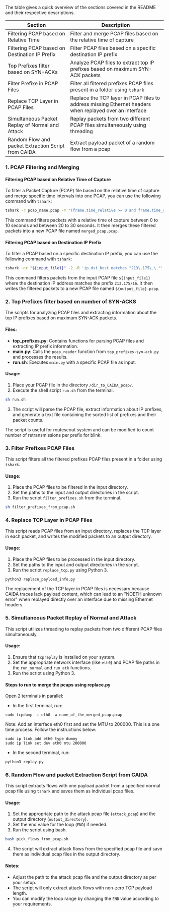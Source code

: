 The table gives a quick overview of the sections covered in the README and their respective descriptions.

| Section                                       | Description                                                                                                    |
|-----------------------------------------------|----------------------------------------------------------------------------------------------------------------|
| Filtering PCAP based on Relative Time         | Filter and merge PCAP files based on the relative time of capture                                              |
| Filtering PCAP based on Destination IP Prefix | Filter PCAP files based on a specific destination IP prefix                                                    |
| Top Prefixes filter based on SYN-ACKs         | Analyze PCAP files to extract top IP prefixes based on maximum SYN-ACK packets                                 |
| Filter Prefixe in PCAP Files                    | Filter all filtered prefixes PCAP files present in a folder using `tshark`                                      |
| Replace TCP Layer in PCAP Files               | Replace the TCP layer in PCAP files to address missing Ethernet headers when replayed over an interface        |
| Simultaneous Packet Replay of Normal and Attack | Replay packets from two different PCAP files simultaneously using threading                                  |
| Random Flow and packet Extraction Script from CAIDA  | Extract payload packet of a random flow from a pcap |

### 1. PCAP Filtering and Merging

#### Filtering PCAP based on Relative Time of Capture

To filter a Packet Capture (PCAP) file based on the relative time of capture and merge specific time intervals into one PCAP, you can use the following command with `tshark`:

```bash
tshark -r pcap_name.pcap -Y "(frame.time_relative >= 0 and frame.time_relative <= 10) and (frame.time_relative >= 20 and frame.time_relative <= 30)" -w merged_pcap.pcap
```

This command filters packets with a relative time of capture between 0 to 10 seconds and between 20 to 30 seconds. It then merges these filtered packets into a new PCAP file named `merged_pcap.pcap`.

#### Filtering PCAP based on Destination IP Prefix

To filter a PCAP based on a specific destination IP prefix, you can use the following command with `tshark`:

```bash
tshark -nr "${input_file1}" -2 -R 'ip.dst_host matches "213\.175\.\."' -w "${output_file}.pcap"
```

This command filters packets from the input PCAP file `${input_file1}` where the destination IP address matches the prefix `213.175/16`. It then writes the filtered packets to a new PCAP file named `${output_file}.pcap`.


### 2. Top Prefixes filter based on number of SYN-ACKS

The scripts for analyzing PCAP files and extracting information about the top IP prefixes based on maximum SYN-ACK packets. 

#### Files:

- **top_prefixes.py**: Contains functions for parsing PCAP files and extracting IP prefix information.
- **main.py**: Calls the `pcap_reader` function from `top_prefixes-syn-ack.py` and processes the results.
- **run.sh**: Executes `main.py` with a specific PCAP file as input.

#### Usage:

1. Place your PCAP file in the directory `/dir_to_CAIDA_pcap/`.
2. Execute the shell script `run.sh` from the terminal.

```bash
sh run.sh
```

3. The script will parse the PCAP file, extract information about IP prefixes, and generate a text file containing the sorted list of prefixes and their packet counts.

The script is useful for routescout system and can be modified to count number of retransmissions per prefix for blink.  

### 3. Filter Prefixes PCAP Files

This script filters all the filtered prefixes PCAP files present in a folder using `tshark`.

#### Usage:

1. Place the PCAP files to be filtered in the input directory.
2. Set the paths to the input and output directories in the script.
3. Run the script `filter_prefixes.sh` from the terminal.

```bash
sh filter_prefixes_from_pcap.sh
```

### 4. Replace TCP Layer in PCAP Files

This script reads PCAP files from an input directory, replaces the TCP layer in each packet, and writes the modified packets to an output directory.

#### Usage:

1. Place the PCAP files to be processed in the input directory.
2. Set the paths to the input and output directories in the script.
3. Run the script `replace_tcp.py` using Python 3.

```bash
python3 replace_payload_info.py
```

The replacement of the TCP layer in PCAP files is necessary because CAIDA traces lack payload content, which can lead to an "NOETH unknown error" when replayed directly over an interface due to missing Ethernet headers.

### 5. Simultaneous Packet Replay of Normal and Attack 

This script utilizes threading to replay packets from two different PCAP files simultaneously.

#### Usage:

1. Ensure that `tcpreplay` is installed on your system.
2. Set the appropriate network interface (like `eth0`) and PCAP file paths in the `run_normal` and `run_atk` functions.
3. Run the script using Python 3.


#### Steps to run to merge the pcaps using replace.py

Open 2 terminals in parallel: 

- In the first terminal, run:
```
sudo tcpdump -i eth0 -w name_of_the_merged_pcap.pcap
``` 
Note: Add an interface eth0 first and set the MTU to 200000. This is a one time process. Follow the instructions below: 
```
sudo ip link add eth0 type dummy
sudo ip link set dev eth0 mtu 200000
``` 

- In the second terminal, run:

```bash
python3 replay.py 
``` 

### 6. Random Flow and packet Extraction Script from CAIDA 

This script extracts flows with one payload packet from a specified normal pcap file using `tshark` and saves them as individual pcap files.

#### Usage:

1. Set the appropriate path to the attack pcap file (`attack_pcap`) and the output directory (`output_directory`).
2. Set the end value for the loop (`END`) if needed.
3. Run the script using bash.

```bash
bash pick_flows_from_pcap.sh
```

4. The script will extract attack flows from the specified pcap file and save them as individual pcap files in the output directory.

#### Notes:

- Adjust the path to the attack pcap file and the output directory as per your setup.
- The script will only extract attack flows with non-zero TCP payload length.
- You can modify the loop range by changing the `END` value according to your requirements.



